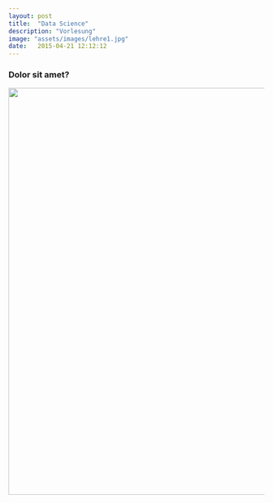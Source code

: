 ```yaml
---
layout: post
title:  "Data Science"
description: "Vorlesung"
image: "assets/images/lehre1.jpg"
date:   2015-04-21 12:12:12
---
```



### Dolor sit amet?

<img src="../../../assets/images/lehrpreis.png" width="800">